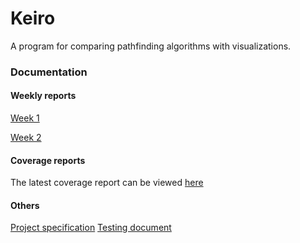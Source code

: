 # Keiro
A program for comparing pathfinding algorithms with visualizations.
### Documentation
#### Weekly reports
[Week 1](https://github.com/JimiUrsin/Keiro/blob/main/documentation/weekly%20reports/week%201%20report.md) 

[Week 2](https://github.com/JimiUrsin/Keiro/blob/main/documentation/weekly%20reports/week%202%20report.md)

#### Coverage reports
The latest coverage report can be viewed [here](https://htmlpreview.github.io/?https://github.com/JimiUrsin/Keiro/blob/main/documentation/coverage%20reports/25th%20Sep%202021/index.html)

#### Others
[Project specification](https://github.com/JimiUrsin/Keiro/blob/main/documentation/project%20specification.md)
[Testing document](https://github.com/JimiUrsin/Keiro/blob/main/documentation/testing%20document.md)
